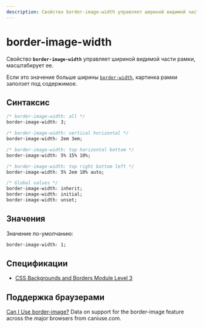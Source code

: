 ```yaml
---
description: Свойство border-image-width управляет шириной видимой части рамки, масштабирует ее
---
```


# border-image-width

Свойство **`border-image-width`** управляет шириной видимой части рамки, масштабирует ее.

Если это значение больше ширины [`border-width`](border-width.md), картинка рамки заползет под содержимое.

## Синтаксис

```css
/* border-image-width: all */
border-image-width: 3;

/* border-image-width: vertical horizontal */
border-image-width: 2em 3em;

/* border-image-width: top horizontal bottom */
border-image-width: 5% 15% 10%;

/* border-image-width: top right bottom left */
border-image-width: 5% 2em 10% auto;

/* Global values */
border-image-width: inherit;
border-image-width: initial;
border-image-width: unset;
```

## Значения

Значение по-умолчанию:

```css
border-image-width: 1;
```

## Спецификации

- [CSS Backgrounds and Borders Module Level 3](https://drafts.csswg.org/css-backgrounds-3/#border-image-width)

## Поддержка браузерами

<p class="ciu_embed" data-feature="border-image" data-periods="future_1,current,past_1,past_2">
  <a href="http://caniuse.com/#feat=border-image">Can I Use border-image?</a> Data on support for the border-image feature across the major browsers from caniuse.com.
</p>
